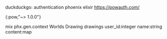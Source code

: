  

 duckduckgo: authentication phoenix elixir
 https://powauth.com/


 {:pow,"~> 1.0.0"}

mix phx.gen.context Worlds Drawing drawings user_id:integer name:string content:map
